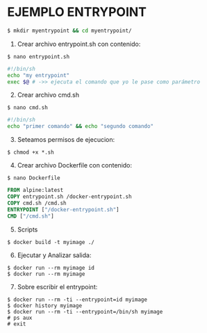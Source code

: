 # EJEMPLO ENTRYPOINT

```bash
$ mkdir myentrypoint && cd myentrypoint/
```
1. Crear archivo entrypoint.sh con contenido:
```console
$ nano entrypoint.sh
```
```bash
#!/bin/sh
echo "my entrypoint"
exec $@ # ->> ejecuta el comando que yo le pase como parámetro
```
2. Crear archivo cmd.sh
```console
$ nano cmd.sh
```
```bash
#!/bin/sh
echo "primer comando" && echo "segundo comando"
```
3. Seteamos permisos de ejecucion:
```console
$ chmod +x *.sh
```
4. Crear archivo Dockerfile con contenido:
```console
$ nano Dockerfile
```
```Dockerfile
FROM alpine:latest
COPY entrypoint.sh /docker-entrypoint.sh
COPY cmd.sh /cmd.sh
ENTRYPOINT ["/docker-entrypoint.sh"]
CMD ["/cmd.sh"]
```
5. Scripts
```console
$ docker build -t myimage ./
```
6. Ejecutar y Analizar salida:
```console
$ docker run --rm myimage id
$ docker run --rm myimage
```
7. Sobre escribir el entrypoint:
```console
$ docker run --rm -ti --entrypoint=id myimage
$ docker history myimage
$ docker run --rm -ti --entrypoint=/bin/sh myimage
# ps aux
# exit
```